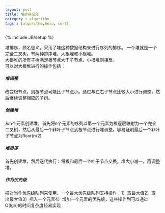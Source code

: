 ```yaml
---
layout: post
title: 堆排序简介
category : algorithm
tags : [algorithm,heap, sort]
---
```

{% include JB/setup %}

堆排序，顾名思义，采用了堆这种数据结构来进行序列的排序。
一个堆就是一个完全二叉树。有两种排序堆，大根堆和小根堆。  
大根堆的所有子树满足根节点大于子节点，小根堆则相反。  
可以对大根堆进行的操作包括：  

##### 堆调整
改变根节点，则根节点可能比子节点小。通过与左右子节点比较大小进行调整，然后继续调整相应的子树。  
##### 创建堆
从n个元素创建堆。首先将n个元素的序列以第一个元素为根逐层映射为一个完全二叉树，然后从最后一个非叶子节点到根节点进行堆调整。容易证明最后一个非叶子节点为floor(n/2)  
##### 堆排序 
首先创建堆，然后迭代执行：将根和最后一个叶子节点交换，堆大小减一，再调整堆。  
##### 作为优先级
把对当作优先级队列来使用，一个最大优先级队列支持操作：1）取最大值2）取出最大值3）插入一个元素4）增加一个元素的优先级，这些操作到可以通过O(lgn)的时间复杂度轻易实现